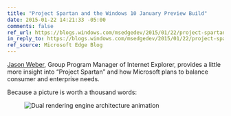```yaml
---
title: "Project Spartan and the Windows 10 January Preview Build"
date: 2015-01-22 14:21:33 -05:00
comments: false
ref_url: https://blogs.windows.com/msedgedev/2015/01/22/project-spartan-and-the-windows-10-january-preview-build/
in_reply_to: https://blogs.windows.com/msedgedev/2015/01/22/project-spartan-and-the-windows-10-january-preview-build/
ref_source: Microsoft Edge Blog
---
```


[Jason Weber](http://www.jasonweber.com/), Group Program Manager of Internet Explorer, provides a little more insight into “Project Spartan” and how Microsoft plans to balance consumer and enterprise needs.

Because a picture is worth a thousand words:

<figure id="fig-2015-01-22-1" class="media-container">

<img src="https://blogs.windows.com/wp-content/uploads/prod/sites/33/2015/01/psatwjpb-image3.gif" alt="Dual rendering engine architecture animation" loading="lazy">

</figure>